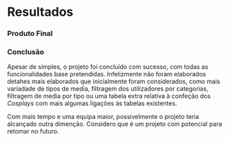 # Resultados

### Produto Final

### Conclusão
Apesar de simples, o projeto foi concluído com sucesso, com todas as funcionalidades base pretendidas. Infelizmente não foram elaborados detahes mais elaborados que inicialmente foram considerados, como mais variadade de tipos de media, filtragem dos utilizadores por categorias, filtragem de media por tipo ou uma tabela extra relativa à confeção dos _Cosplays_ com mais algumas ligações às tabelas existentes. 

Com mais tempo e uma equipa maior, possivelmente o projeto teria alcançado outra dimenção. Considero que é um projeto com potencial para retomar no futuro.

